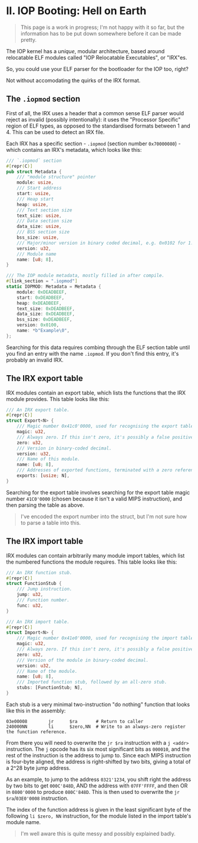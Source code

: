 # II. IOP Booting: Hell on Earth

> This page is a work in progress; I'm not happy with it so far, but the information has to be
> put down somewhere before it can be made pretty.

The IOP kernel has a *unique*, modular architecture, based around relocatable ELF modules called
"IOP Relocatable Executables", or "IRX"es.

So, you could use your ELF parser for the bootloader for the IOP too, right?

Not without accomodating the quirks of the IRX format.

## The `.iopmod` section

First of all, the IRX uses a header that a common sense ELF parser would reject as invalid
(possibly intentionally): it uses the "Processor Specific" region of ELF types, as opposed to the
standardised formats between 1 and 4. This can be used to detect an IRX file.

Each IRX has a specific section - `.iopmod` (section number `0x70000080`) - which contains an IRX's
metadata, which looks like this:

```rust
/// `.iopmod` section
#[repr(C)]
pub struct Metadata {
    /// "module structure" pointer
    module: usize,
    /// Start address
    start: usize,
    /// Heap start
    heap: usize,
    /// Text section size
    text_size: usize,
    /// Data section size
    data_size: usize,
    /// BSS section size
    bss_size: usize,
    /// Major/minor version in binary coded decimal, e.g. 0x0102 for 1.2.
    version: u32,
    /// Module name
    name: [u8; 8],
}

/// The IOP module metadata, mostly filled in after compile.
#[link_section = ".iopmod"]
static IOPMOD: Metadata = Metadata {
    module: 0xDEADBEEF,
    start: 0xDEADBEEF,
    heap: 0xDEADBEEF,
    text_size: 0xDEADBEEF,
    data_size: 0xDEADBEEF,
    bss_size: 0xDEADBEEF,
    version: 0x0100,
    name: *b"Example\0",
};
```

Searching for this data requires combing through the ELF section table until you find an entry with
the name `.iopmod`. If you don't find this entry, it's probably an invalid IRX.

## The IRX export table

IRX modules contain an export table, which lists the functions that the IRX module provides. This
table looks like this:

```rust
/// An IRX export table.
#[repr(C)]
struct Export<N> {
    /// Magic number 0x41c0'0000, used for recognising the export table.
    magic: u32,
    /// Always zero. If this isn't zero, it's possibly a false positive.
    zero: u32,
    /// Version in binary-coded decimal.
    version: u32,
    /// Name of this module.
    name: [u8; 8],
    /// Addresses of exported functions, terminated with a zero reference.
    exports: [usize; N],
}
```

Searching for the export table involves searching for the export table magic number `41C0'0000`
(chosen because it isn't a valid MIPS instruction), and then parsing the table as above.

> I've encoded the export number into the struct, but I'm not sure how to parse a table into this.

## The IRX import table

IRX modules can contain arbitrarily many module import tables, which list the numbered functions
the module requires. This table looks like this:

```rust
/// An IRX function stub.
#[repr(C)]
struct FunctionStub {
    /// Jump instruction.
    jump: u32,
    /// Function number.
    func: u32,
}

/// An IRX import table.
#[repr(C)]
struct Import<N> {
    /// Magic number 0x41e0'0000, used for recognising the import table.
    magic: u32,
    /// Always zero. If this isn't zero, it's possibly a false positive.
    zero: u32,
    /// Version of the module in binary-coded decimal.
    version: u32,
    /// Name of the module.
    name: [u8; 8],
    /// Imported function stub, followed by an all-zero stub.
    stubs: [FunctionStub; N],
}
```

Each stub is a very minimal two-instruction "do nothing" function that looks like this in the
assembly:

```
03e00008        jr      $ra       # Return to caller
240000NN        li      $zero,NN  # Write to an always-zero register the function reference.
```

From there you will need to overwrite the `jr $ra` instruction with a `j <addr>` instruction.
The `j` opcode has its six most significant bits as `000010`, and the rest of the instruction is
the address to jump to. Since each MIPS instruction is four-byte aligned, the address is
right-shifted by two bits, giving a total of a 2^28 byte jump address.

As an example, to jump to the address `0321'1234`, you shift right the address by two bits to get
`000C'848D`, AND the address with `07FF'FFFF`, and then OR in `0800'0000` to produce `080C'848D`.
This is then used to overwrite the `jr $ra`/`03E0'0008` instruction.

The index of the function address is given in the least significant byte of the following
`li $zero, NN` instruction, for the module listed in the import table's module name.

> I'm well aware this is quite messy and possibly explained badly.
